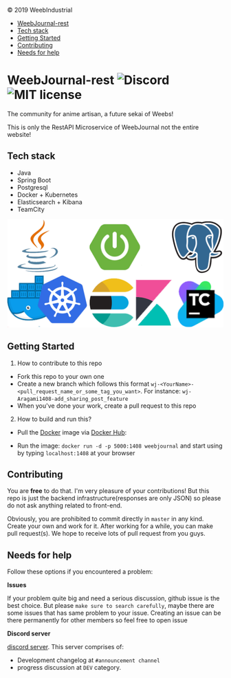 © 2019 WeebIndustrial

* [WeebJournal-rest](#weebjournal)
* [Tech stack](#tech-stack)
* [Getting Started](#getting-started)
* [Contributing](#contributing)
* [Needs for help](#needs-for-help)

# WeebJournal-rest ![Discord](https://img.shields.io/discord/545517032272036009.svg?style=flat) ![MIT license](https://img.shields.io/github/license/WeebIndustry/WeebJournal)

The community for anime artisan, a future sekai of Weebs!

This is only the RestAPI Microservice of WeebJournal not the entire website! 


## Tech stack

- Java 
- Spring Boot
- Postgresql
- Docker + Kubernetes
- Elasticsearch + Kibana
- TeamCity

![Tech Stack of WeebJournal-rest](./assets/wjrest-tech-stack.png)

## Getting Started

1. How to contribute to this repo

- Fork this repo to your own one
- Create a new branch which follows this format `wj-<YourName>-<pull_request_name_or_some_tag_you_want>`. For instance: `wj-Aragami1408-add_sharing_post_feature`
- When you've done your work, create a pull request to this repo

2. How to build and run this?

- Pull the [Docker](https://www.docker.com/) image via [Docker Hub](https://hub.docker.com/r/aragami1408/weebjournal):

- Run the image: `docker run -d -p 5000:1408 weebjournal` and start using by typing `localhost:1408` at your browser


## Contributing

You are **free** to do that. I'm very pleasure of your contributions! But this repo is just the backend infrastructure(responses are only JSON) so please do not ask anything related to front-end.

Obviously, you are prohibited to commit directly in `master` in any kind. Create your own and work for it. After working for a while, you can make pull request(s). We hope to receive lots of pull request from you guys.

## Needs for help

Follow these options if you encountered a problem:

**Issues**

If your problem quite big and need a serious discussion, github issue is the best choice. But please `make sure to search carefully`, maybe there are some issues that has same problem to your issue. Creating an issue can be there permanently for other members so feel free to open issue

**Discord server**

[discord server](https://discord.gg/qYp5f5e). This server comprises of:
- Development changelog at `#announcement channel`
- progress discussion at `DEV` category.